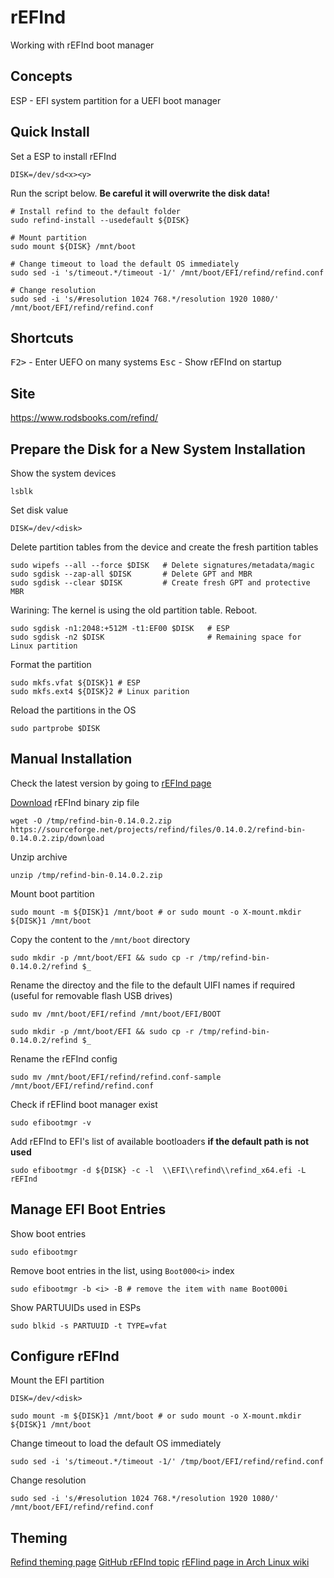 # rEFInd

Working with rEFInd boot manager

## Concepts

ESP - EFI system partition for a UEFI boot manager

## Quick Install

Set a ESP to install rEFInd

    DISK=/dev/sd<x><y>

Run the script below. **Be careful it will overwrite the disk data!**

    # Install refind to the default folder
    sudo refind-install --usedefault ${DISK}

    # Mount partition
    sudo mount ${DISK} /mnt/boot

    # Change timeout to load the default OS immediately
    sudo sed -i 's/timeout.*/timeout -1/' /mnt/boot/EFI/refind/refind.conf

    # Change resolution
    sudo sed -i 's/#resolution 1024 768.*/resolution 1920 1080/' /mnt/boot/EFI/refind/refind.conf

## Shortcuts

<kbd>F2></kbd> - Enter UEFO on many systems
<kbd>Esc</kbd> - Show rEFInd on startup

## Site

https://www.rodsbooks.com/refind/

## Prepare the Disk for a New System Installation

Show the system devices

    lsblk

Set disk value

    DISK=/dev/<disk>

Delete partition tables from the device and create the fresh partition tables

    sudo wipefs --all --force $DISK   # Delete signatures/metadata/magic
    sudo sgdisk --zap-all $DISK       # Delete GPT and MBR
    sudo sgdisk --clear $DISK         # Create fresh GPT and protective MBR

Warining: The kernel is using the old partition table. Reboot.

    sudo sgdisk -n1:2048:+512M -t1:EF00 $DISK   # ESP
    sudo sgdisk -n2 $DISK                       # Remaining space for Linux partition

Format the partition

    sudo mkfs.vfat ${DISK}1 # ESP
    sudo mkfs.ext4 ${DISK}2 # Linux parition

Reload the partitions in the OS

    sudo partprobe $DISK

## Manual Installation

Check the latest version by going to [rEFInd page](https://www.rodsbooks.com/refind/getting.html)

[Download](https://sourceforge.net/projects/refind/files/0.14.0.2/refind-bin-0.14.0.2.zip/download) rEFInd binary zip file

    wget -O /tmp/refind-bin-0.14.0.2.zip https://sourceforge.net/projects/refind/files/0.14.0.2/refind-bin-0.14.0.2.zip/download

Unzip archive

    unzip /tmp/refind-bin-0.14.0.2.zip

Mount boot partition

    sudo mount -m ${DISK}1 /mnt/boot # or sudo mount -o X-mount.mkdir ${DISK}1 /mnt/boot

Copy the content to the `/mnt/boot` directory

    sudo mkdir -p /mnt/boot/EFI && sudo cp -r /tmp/refind-bin-0.14.0.2/refind $_

Rename the directoy and the file to the default UIFI names if required (useful for removable flash USB drives)

    sudo mv /mnt/boot/EFI/refind /mnt/boot/EFI/BOOT

    sudo mkdir -p /mnt/boot/EFI && sudo cp -r /tmp/refind-bin-0.14.0.2/refind $_

Rename the rEFInd config

    sudo mv /mnt/boot/EFI/refind/refind.conf-sample /mnt/boot/EFI/refind/refind.conf

Check if rEFIind boot manager exist

    sudo efibootmgr -v

Add rEFInd to EFI's list of available bootloaders **if the default path is not used**

    sudo efibootmgr -d ${DISK} -c -l  \\EFI\\refind\\refind_x64.efi -L rEFInd

## Manage EFI Boot Entries

Show boot entries

    sudo efibootmgr

Remove boot entries in the list, using `Boot000<i>` index

    sudo efibootmgr -b <i> -B # remove the item with name Boot000i

Show PARTUUIDs used in ESPs

    sudo blkid -s PARTUUID -t TYPE=vfat

## Configure rEFInd

Mount the EFI partition

    DISK=/dev/<disk>
    
    sudo mount -m ${DISK}1 /mnt/boot # or sudo mount -o X-mount.mkdir ${DISK}1 /mnt/boot

Change timeout to load the default OS immediately

    sudo sed -i 's/timeout.*/timeout -1/' /tmp/boot/EFI/refind/refind.conf

Change resolution

    sudo sed -i 's/#resolution 1024 768.*/resolution 1920 1080/' /mnt/boot/EFI/refind/refind.conf

## Theming

[Refind theming page](https://www.rodsbooks.com/refind/themes.html)
[GitHub rEFInd topic](https://github.com/topics/refind)
[rEFIind page in Arch Linux wiki](https://wiki.archlinux.org/title/REFInd)
